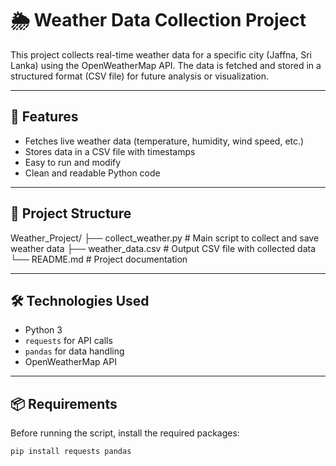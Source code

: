 # 🌦️ Weather Data Collection Project

This project collects real-time weather data for a specific city (Jaffna, Sri Lanka) using the OpenWeatherMap API. The data is fetched and stored in a structured format (CSV file) for future analysis or visualization.

---

## 📌 Features

- Fetches live weather data (temperature, humidity, wind speed, etc.)
- Stores data in a CSV file with timestamps
- Easy to run and modify
- Clean and readable Python code

---

## 📁 Project Structure

Weather_Project/ ├── collect_weather.py # Main script to collect and save weather data ├── weather_data.csv # Output CSV file with collected data └── README.md # Project documentation


---

## 🛠️ Technologies Used

- Python 3
- `requests` for API calls
- `pandas` for data handling
- OpenWeatherMap API

---

## 📦 Requirements

Before running the script, install the required packages:

```bash
pip install requests pandas


